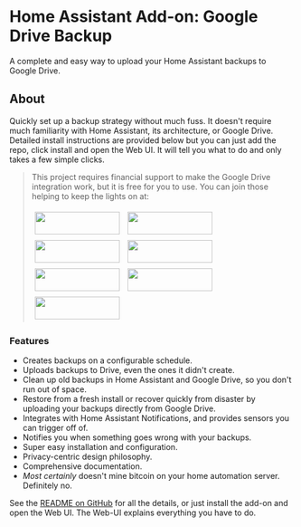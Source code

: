 # Home Assistant Add-on: Google Drive Backup

A complete and easy way to upload your Home Assistant backups to Google Drive.

## About

Quickly set up a backup strategy without much fuss. It doesn't require much familiarity with Home Assistant, its architecture, or Google Drive. Detailed install instructions are provided below but you can just add the repo, click install and open the Web UI. It will tell you what to do and only takes a few simple clicks.

>This project requires financial support to make the Google Drive integration work, but it is free for you to use.  You can join those helping to keep the lights on at:
>  
>[<img src="https://raw.githubusercontent.com/sabeechen/hassio-google-drive-backup/master/images/bmc-button.svg" width=150 height=40 style="margin: 5px"/>](https://www.buymeacoffee.com/sabeechen)
>[<img src="https://raw.githubusercontent.com/sabeechen/hassio-google-drive-backup/master/images/paypal-button.svg" width=150 height=40 style="margin: 5px"/>](https://www.paypal.com/paypalme/stephenbeechen)
>[<img src="https://raw.githubusercontent.com/sabeechen/hassio-google-drive-backup/master/images/patreon-button.svg" width=150 height=40 style="margin: 5px"/>](https://www.patreon.com/bePatron?u=4064183)
>[<img src="https://raw.githubusercontent.com/sabeechen/hassio-google-drive-backup/master/images/github-sponsors-button.svg" width=150 height=40 style="margin: 5px"/>](https://github.com/sponsors/sabeechen)
>[<img src="https://raw.githubusercontent.com/sabeechen/hassio-google-drive-backup/master/images/monero-button.svg" width=150 height=40 style="margin: 5px"/>](https://github.com/sabeechen/hassio-google-drive-backup/donate-crypto.md)
>[<img src="https://raw.githubusercontent.com/sabeechen/hassio-google-drive-backup/master/images/bitcoin-button.svg" width=150 height=40 style="margin: 5px"/>](https://github.com/sabeechen/hassio-google-drive-backup/donate-crypto.md)
>[<img src="https://raw.githubusercontent.com/sabeechen/hassio-google-drive-backup/master/images/ethereum-button.svg" width=150 height=40 style="margin: 5px"/>](https://github.com/sabeechen/hassio-google-drive-backup/donate-crypto.md)


### Features

- Creates backups on a configurable schedule.
- Uploads backups to Drive, even the ones it didn't create.
- Clean up old backups in Home Assistant and Google Drive, so you don't run out of space.
- Restore from a fresh install or recover quickly from disaster by uploading your backups directly from Google Drive.
- Integrates with Home Assistant Notifications, and provides sensors you can trigger off of.
- Notifies you when something goes wrong with your backups.
- Super easy installation and configuration.
- Privacy-centric design philosophy.
- Comprehensive documentation.
- _Most certainly_ doesn't mine bitcoin on your home automation server. Definitely no.

See the [README on GitHub](https://github.com/sabeechen/hassio-google-drive-backup) for all the details, or just install the add-on and open the Web UI.
The Web-UI explains everything you have to do.
